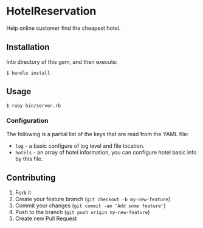 # HotelReservation

Help online customer find the cheapest hotel.

## Installation

Into directory of this gem, and then execute:

    $ bundle install

## Usage

    $ ruby bin/server.rb

### Configuration

The following is a partial list of the keys that are read from the YAML file:

* `log` - a basic configure of log level and file location.
* `hotels` - an array of hotel information, you can configure hotel basic info by this file.

## Contributing

1. Fork it
2. Create your feature branch (`git checkout -b my-new-feature`)
3. Commit your changes (`git commit -am 'Add some feature'`)
4. Push to the branch (`git push origin my-new-feature`)
5. Create new Pull Request
